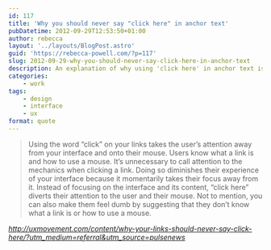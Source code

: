 ```yaml
---
id: 117
title: 'Why you should never say "click here" in anchor text'
pubDatetime: 2012-09-29T12:53:50+01:00
author: rebecca
layout: '../layouts/BlogPost.astro'
guid: 'https://rebecca-powell.com/?p=117'
slug: 2012-09-29-why-you-should-never-say-click-here-in-anchor-text
description: An explanation of why using 'click here' in anchor text is detrimental to user experience, and the benefits of using more descriptive anchor text.
categories:
    - work
tags:
    - design
    - interface
    - ux
format: quote
---
```


> Using the word “click” on your links takes the user’s attention away from your interface and onto their mouse. Users know what a link is and how to use a mouse. It’s unnecessary to call attention to the mechanics when clicking a link. Doing so diminishes their experience of your interface because it momentarily takes their focus away from it. Instead of focusing on the interface and its content, “click here” diverts their attention to the user and their mouse. Not to mention, you can also make them feel dumb by suggesting that they don’t know what a link is or how to use a mouse.

<cite>http://uxmovement.com/content/why-your-links-should-never-say-click-here/?utm_medium=referral&utm_source=pulsenews</cite>